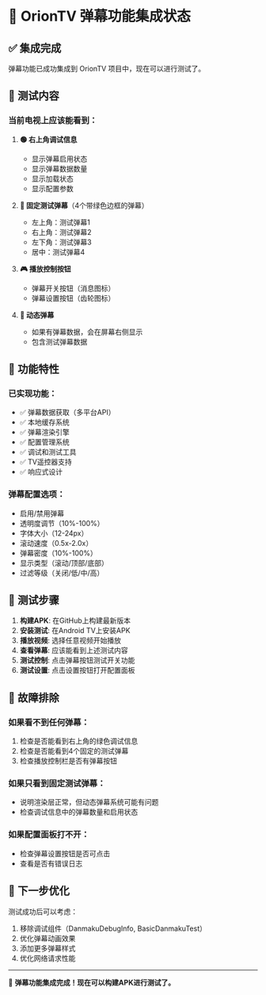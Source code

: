 # 🎯 OrionTV 弹幕功能集成状态

## ✅ 集成完成

弹幕功能已成功集成到 OrionTV 项目中，现在可以进行测试了。

## 🧪 测试内容

### 当前电视上应该能看到：

1. **🟢 右上角调试信息**
   - 显示弹幕启用状态
   - 显示弹幕数据数量
   - 显示加载状态
   - 显示配置参数

2. **🎯 固定测试弹幕**（4个带绿色边框的弹幕）
   - 左上角：测试弹幕1
   - 右上角：测试弹幕2  
   - 左下角：测试弹幕3
   - 居中：测试弹幕4

3. **🎮 播放控制按钮**
   - 弹幕开关按钮（消息图标）
   - 弹幕设置按钮（齿轮图标）

4. **📱 动态弹幕**
   - 如果有弹幕数据，会在屏幕右侧显示
   - 包含测试弹幕数据

## 🔧 功能特性

### 已实现功能：
- ✅ 弹幕数据获取（多平台API）
- ✅ 本地缓存系统
- ✅ 弹幕渲染引擎
- ✅ 配置管理系统
- ✅ 调试和测试工具
- ✅ TV遥控器支持
- ✅ 响应式设计

### 弹幕配置选项：
- 启用/禁用弹幕
- 透明度调节（10%-100%）
- 字体大小（12-24px）
- 滚动速度（0.5x-2.0x）
- 弹幕密度（10%-100%）
- 显示类型（滚动/顶部/底部）
- 过滤等级（关闭/低/中/高）

## 🚀 测试步骤

1. **构建APK**: 在GitHub上构建最新版本
2. **安装测试**: 在Android TV上安装APK
3. **播放视频**: 选择任意视频开始播放
4. **查看弹幕**: 应该能看到上述测试内容
5. **测试控制**: 点击弹幕按钮测试开关功能
6. **测试设置**: 点击设置按钮打开配置面板

## 🐛 故障排除

### 如果看不到任何弹幕：
1. 检查是否能看到右上角的绿色调试信息
2. 检查是否能看到4个固定的测试弹幕
3. 检查播放控制栏是否有弹幕按钮

### 如果只看到固定测试弹幕：
- 说明渲染层正常，但动态弹幕系统可能有问题
- 检查调试信息中的弹幕数量和启用状态

### 如果配置面板打不开：
- 检查弹幕设置按钮是否可点击
- 查看是否有错误日志

## 📝 下一步优化

测试成功后可以考虑：
1. 移除调试组件（DanmakuDebugInfo, BasicDanmakuTest）
2. 优化弹幕动画效果
3. 添加更多弹幕样式
4. 优化网络请求性能

---

🎊 **弹幕功能集成完成！现在可以构建APK进行测试了。**
